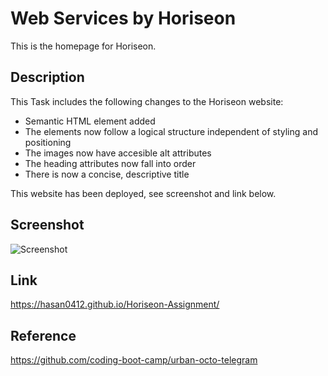 # Web Services by Horiseon

This is the homepage for Horiseon.

## Description

This Task includes the following changes to the Horiseon website:
- Semantic HTML element added
- The elements now follow a logical structure independent of styling and positioning
- The images now have accesible alt attributes
- The heading attributes now fall into order
- There is now a concise, descriptive title

This website has been deployed, see screenshot and link below.


## Screenshot

![Screenshot](/assets/images/hasan0412.github.io_Horiseon-Assignment_%20(1).png)


## Link

https://hasan0412.github.io/Horiseon-Assignment/ 
 
## Reference

https://github.com/coding-boot-camp/urban-octo-telegram


